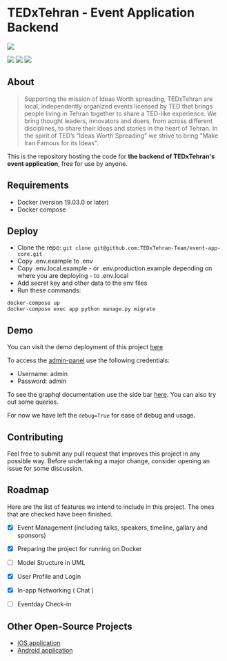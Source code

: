 # TEDxTehran - Event Application Backend

![](https://upload.wikimedia.org/wikipedia/commons/b/b9/TEDxTehran.png)

![](https://img.shields.io/github/stars/TEDxTehran-Team/event-app-core) ![](https://img.shields.io/github/forks/TEDxTehran-Team/event-app-core) ![](https://img.shields.io/github/issues/TEDxTehran-Team/event-app-core)

## About
> Supporting the mission of Ideas Worth spreading, TEDxTehran are local, independently organized events licensed by TED that brings people living in Tehran together to share a TED-like experience. We bring thought leaders, innovators and doers, from across different disciplines, to share their ideas and stories in the heart of Tehran. In the spirit of TED’s “Ideas Worth Spreading” we strive to bring "Make Iran Famous for its Ideas".

This is the repository hosting the code for **the backend of TEDxTehran's event application**, free for use by anyone.

## Requirements
- Docker (version 19.03.0 or later)
- Docker compose

## Deploy
- Clone the repo:
`git clone git@github.com:TEDxTehran-Team/event-app-core.git`
- Copy .env.example to .env
- Copy .env.local.example - or .env.production.example depending on where you are deploying - to .env.local
- Add secret key and other data to the env files
- Run these commands:
```shell
docker-compose up
docker-compose exec app python manage.py migrate
```

## Demo
You can visit the demo deployment of this project [here](https://demo.event-app-core.tedxtehran.com/)

To access the [admin-panel](https://demo.event-app-core.tedxtehran.com/admin/) use the following credentials:
* Username: admin
* Password: admin

To see the graphql documentation use the side bar [here](https://demo.event-app-core.tedxtehran.com/graphql/). You can also try out some queries.

For now we have left the `debug=True` for ease of debug and usage.

## Contributing
Feel free to submit any pull request that improves this project in any possible way. Before undertaking a major change, consider opening an issue for some discussion.

## Roadmap
Here are the list of features we intend to include in this project. The ones that are checked have been finished.

- [x] Event Management (including talks, speakers, timeline, gallary and sponsors)
- [x] Preparing the project for running on Docker
- [ ] Model Structure in UML
- [x] User Profile and Login
- [x] In-app Networking ( Chat )
- [ ] Eventday Check-in


## Other Open-Source Projects
- [iOS application](https://github.com/TEDxTehran-Team/event-app-ios)
- [Android application](https://github.com/TEDxTehran-Team/event-app-andoid)
